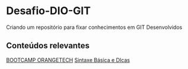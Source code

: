 # Desafio-DIO-GIT
Criando um repositório para fixar conhecimentos em GIT Desenvolvidos

## Conteúdos relevantes
[BOOTCAMP ORANGETECH](https://web.dio.me/track/orange-tech)
[Sintaxe Básica e DIcas](https://www.markdownguide.org/basic-syntax/) 
